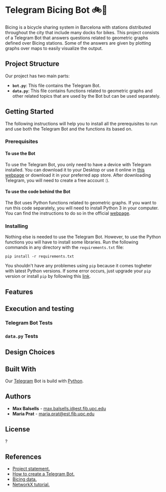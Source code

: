 # Telegram Bicing Bot 🚲🚴

Bicing is a bicycle sharing system in Barcelona with stations distributed throughout the city that include many docks for bikes. This project consists of a Telegram Bot that answers questions related to geometric graphs defined over Bicing stations. Some of the answers are given by plotting graphs over maps to easily visualize the output. 

## Project Structure

Our project has two main parts:

* **`bot.py`**: This file contains the Telegram Bot.
* **`data.py`**: This file contains functions related to geometric graphs and other related topics that are used by the Bot but can be used separately.
 
## Getting Started

The following instructions will help you to install all the prerequisites to run and use both the Telegram Bot and the functions its based on.

### Prerequisites

#### To use the Bot

To use the Telegram Bot, you only need to have a device with Telegram installed. You can download it to your Desktop or use it online in [this webpage](https://telegram.org/) or download it in your preferred app store. After downloading Telegram, you will need to create a free account :).

#### To use the code behind the Bot

The Bot uses Python functions related to geometric graphs. If you want to run this code separately, you will need to install Python 3 in your computer. You can find the instructions to do so in the official [webpage](https://www.python.org/downloads/).

### Installing

Nothing else is needed to use the Telegram Bot. However, to use the Python functions you will have to install some libraries. Run the following commands in any directory with the `requirements.txt` file:

```{bash}
pip install -r requirements.txt
```
You shouldn't have any problemes using `pip` because it comes togheter with latest Python versions. If some error occurs, just upgrade your `pip` version or install `pip` by following this [link](https://pip.pypa.io/en/stable/installing/).

## Features

## Execution and testing

### Telegram Bot Tests

### `data.py` Tests

## Design Choices

## Built With

Our [Telegram](https://telegram.org/) Bot is build with [Python](https://www.python.org).

## Authors

* **Max Balsells** - <max.balsells.i@est.fib.upc.edu>
* **Maria Prat** - <maria.prat@est.fib.upc.edu>

## License

?

## References

* [Project statement.](https://github.com/jordi-petit/ap2-bicingbot-2019)
* [How to create a Telegram Bot.](https://github.com/jordi-petit/exemples-telegram)
* [Bicing data.](https://api.bsmsa.eu/ext/api/bsm/gbfs/v2/en/station_information)
* [NetworkX tutorial.](https://networkx.github.io/documentation/stable/tutorial.html)
